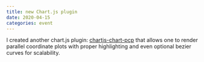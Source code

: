 ```yaml
---
title: new Chart.js plugin
date: 2020-04-15
categories: event
---
```


I created another chart.js plugin: [chartjs-chart-pcp](https://github.com/sgratzl/chartjs-chart-pcp) that allows one to render parallel coordinate plots with proper highlighting and even optional bezier curves for scalability.
